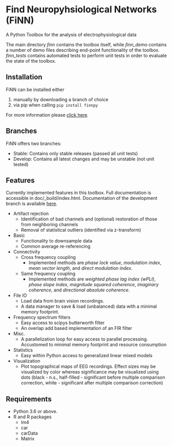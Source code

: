 # **Fi**nd **N**europyhsiological **N**etworks (FiNN)

A Python Toolbox for the analysis of electrophysiological data

The main directory *finn* contains the toolbox itself, while *finn_demo* contains a number of demo files describing end-point functionality of the toolbox. *finn_tests* contains automated tests to perform unit tests in order to evaluate the state of the toolbox.

## Installation

FiNN can be installed either
1) manually by downloading a branch of choice
2) via pip when calling `pip install finnpy`

For more information please [click here](https://neurophysiological-analysis.github.io/FiNN/_build/develop/install_guide.html).

## Branches

FiNN offers two branches:
- Stable: Contains only stable releases (passed all unit tests)
- Develop: Contains all latest changes and may be unstable (not unit tested)

## Features

Currently implemented features in this toolbox. Full documentation is accessible in doc/\_build/index.html. Documentation of the development branch is available [here](https://neurophysiological-analysis.github.io/FiNN/_build/index.html).

   - Artifact rejection
        - Identification of bad channels and (optional) restoration of those from neighboring channels
        - Removal of statistical outliers (identified via z-transform)
   - Basic
        - Functionality to downsample data
        - Common average re-referencing
   - Connectivity
        - Cross frequency coupling
             - Implemented methods are *phase lock value*, *modulation index*, *mean vector length*, and *direct modulation index*.
        - Same frequency coupling
             - Implemented methods are *weighted phase lag index (wPLI)*, *phase slope index*, *magnitude squared coherence*, *imaginary coherence*, and *directional absolute coherence*.
   - File IO
        - Load data from brain vision recordings.
        - A data manager to save & load (unbalanced) data with a minimal memory footprint.
   - Frequency spectrum filters
        - Easy access to scipys butterworth filter
        - An overlap add based implementation of an FIR filter
   - Misc.
        - A parallelization loop for easy access to parallel processing. Accustomed to minimal memory footprint and resource consumption
   - Statistics
        - Easy within Python access to generalized linear mixed models
   - Visualization
        - Plot topographical maps of EEG recordings. Effect sizes may be visualized by color whereas significance may be visualized using dots (black - n.s., half-filled - significant before multiple comparison correction, white - significant after multiple comparison correction)



## Requirements

- Python 3.6 or above.
- R and R packages
  - lm4
  - car
  - carData
  - Matrix

